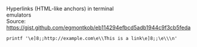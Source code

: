 Hyperlinks (HTML-like anchors) in terminal  
emulators  
Source: https://gist.github.com/egmontkob/eb114294efbcd5adb1944c9f3cb5feda
```
printf '\e]8;;http://example.com\e\\This is a link\e]8;;\e\\\n'
```
